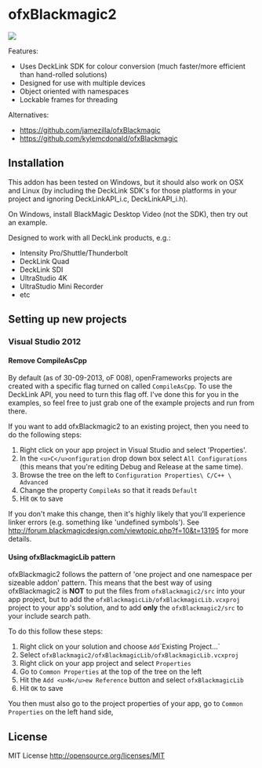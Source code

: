 ofxBlackmagic2
==============

<img src="https://raw.github.com/elliotwoods/ofxGrabCam/master/ofxaddons_thumbnail.png" />

Features:

* Uses DeckLink SDK for colour conversion (much faster/more efficient than hand-rolled solutions)
* Designed for use with multiple devices
* Object oriented with namespaces
* Lockable frames for threading

Alternatives:

* https://github.com/jamezilla/ofxBlackmagic 
* https://github.com/kylemcdonald/ofxBlackmagic

Installation
------------

This addon has been tested on Windows, but it should also work on OSX and Linux (by including the DeckLink SDK's for those platforms in your project and ignoring DeckLinkAPI_i.c, DeckLinkAPI_i.h).

On Windows, install BlackMagic Desktop Video (not the SDK), then try out an example.

Designed to work with all DeckLink products, e.g.:

* Intensity Pro/Shuttle/Thunderbolt
* DeckLink Quad
* DeckLink SDI
* UltraStudio 4K
* UltraStudio Mini Recorder
* etc

Setting up new projects
------------

### Visual Studio 2012

#### Remove CompileAsCpp

By default (as of 30-09-2013, oF 008), openFrameworks projects are created with a specific flag turned on called `CompileAsCpp`. To use the DeckLink API, you need to turn this flag off. I've done this for you in the examples, so feel free to just grab one of the example projects and run from there.

If you want to add ofxBlackmagic2 to an existing project, then you need to do the following steps:

1. Right click on your app project in Visual Studio and select 'Properties'.
2. In the `<u>C</u>onfiguration` drop down box select `All Configurations` (this means that you're editing Debug and Release at the same time).
3. Browse the tree on the left to `Configuration Properties\ C/C++ \ Advanced`
4. Change the property `CompileAs` so that it reads `Default`
5. Hit `OK` to save

If you don't make this change, then it's highly likely that you'll experience linker errors (e.g. something like 'undefined symbols'). See http://forum.blackmagicdesign.com/viewtopic.php?f=10&t=13195 for more details.

#### Using ofxBlackmagicLib pattern

ofxBlackmagic2 follows the pattern of 'one project and one namespace per sizeable addon' pattern. This means that the best way of using ofxBlackmagic2 is __NOT__ to put the files from  `ofxBlackmagic2/src` into your app project, but to add the `ofxBlackmagicLib/ofxBlackmagicLib.vcxproj` project to your app's solution, and to add __only__ the `ofxBlackmagic2/src` to your include search path.

To do this follow these steps:

1. Right click on your solution and choose `Add`\`Existing Project...`
2. Select `ofxBlackmagic2/ofxBlackmagicLib/ofxBlackmagicLib.vcxproj`
3. Right click on your app project and select `Properties`
4. Go to `Common Properties` at the top of the tree on the left
5. Hit the `Add <u>N</u>ew Reference` button and select `ofxBlackmagicLib`
6. Hit `OK` to save

You then must also go to the project properties of your app, go to `Common Properties` on the left hand side, 


License
-------

MIT License
http://opensource.org/licenses/MIT
